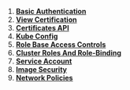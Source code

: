 1. **[Basic Authentication](./Basic-Authentication.md)**
2. **[View Certification](./View-Certification-Details.md)**
3. **[Certificates API](./Certificates-API.md)**
4. **[Kube Config](./KubeConfig.md)**
5. **[Role Base Access Controls](./Role-Based-Access-Controls.md)**
6. **[Cluster Roles And Role-Binding](./Cluster-Roles-And-Role-Binding.md)**
7. **[Service Account](./Service-Account.md)**
8. **[Image Security](./image-security.md)**
9. **[Network Policies](./Network-Policies.md)**
